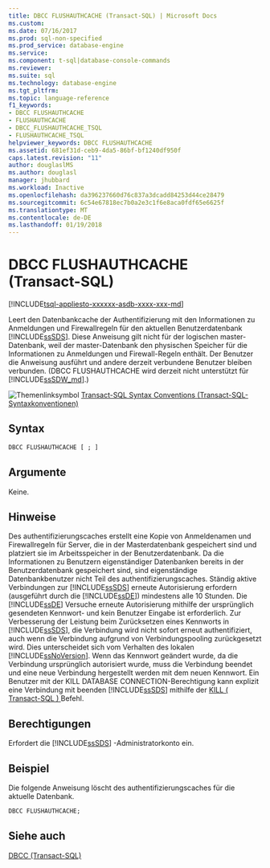 ```yaml
---
title: DBCC FLUSHAUTHCACHE (Transact-SQL) | Microsoft Docs
ms.custom: 
ms.date: 07/16/2017
ms.prod: sql-non-specified
ms.prod_service: database-engine
ms.service: 
ms.component: t-sql|database-console-commands
ms.reviewer: 
ms.suite: sql
ms.technology: database-engine
ms.tgt_pltfrm: 
ms.topic: language-reference
f1_keywords:
- DBCC FLUSHAUTHCACHE
- FLUSHAUTHCACHE
- DBCC_FLUSHAUTHCACHE_TSQL
- FLUSHAUTHCACHE_TSQL
helpviewer_keywords: DBCC FLUSHAUTHCACHE
ms.assetid: 681ef31d-ceb9-4da5-86bf-bf1240df950f
caps.latest.revision: "11"
author: douglaslMS
ms.author: douglasl
manager: jhubbard
ms.workload: Inactive
ms.openlocfilehash: da396237660d76c837a3dcadd84253d44ce28479
ms.sourcegitcommit: 6c54e67818ec7b0a2e3c1f6e8aca0fdf65e6625f
ms.translationtype: MT
ms.contentlocale: de-DE
ms.lasthandoff: 01/19/2018
---
```

# <a name="dbcc-flushauthcache-transact-sql"></a>DBCC FLUSHAUTHCACHE (Transact-SQL)
[!INCLUDE[tsql-appliesto-xxxxxx-asdb-xxxx-xxx-md](../../includes/tsql-appliesto-xxxxxx-asdb-xxxx-xxx-md.md)]

Leert den Datenbankcache der Authentifizierung mit den Informationen zu Anmeldungen und Firewallregeln für den aktuellen Benutzerdatenbank [!INCLUDE[ssSDS](../../includes/sssds-md.md)]. Diese Anweisung gilt nicht für der logischen master-Datenbank, weil der master-Datenbank den physischen Speicher für die Informationen zu Anmeldungen und Firewall-Regeln enthält. Der Benutzer die Anweisung ausführt und andere derzeit verbundene Benutzer bleiben verbunden. (DBCC FLUSHAUTHCACHE wird derzeit nicht unterstützt für [!INCLUDE[ssSDW_md](../../includes/sssdw-md.md)].)
 
![Themenlinksymbol](../../database-engine/configure-windows/media/topic-link.gif "Topic link icon") [Transact-SQL Syntax Conventions (Transact-SQL-Syntaxkonventionen)](../../t-sql/language-elements/transact-sql-syntax-conventions-transact-sql.md)
  
## <a name="syntax"></a>Syntax  
  
```sql
DBCC FLUSHAUTHCACHE [ ; ]  
```  
  
## <a name="arguments"></a>Argumente  
Keine.
  
## <a name="remarks"></a>Hinweise  
Des authentifizierungscaches erstellt eine Kopie von Anmeldenamen und Firewallregeln für Server, die in der Masterdatenbank gespeichert sind und platziert sie im Arbeitsspeicher in der Benutzerdatenbank.  Da die Informationen zu Benutzern eigenständiger Datenbanken bereits in der Benutzerdatenbank gespeichert sind, sind eigenständige Datenbankbenutzer nicht Teil des authentifizierungscaches.
Ständig aktive Verbindungen zur [!INCLUDE[ssSDS](../../includes/sssds-md.md)] erneute Autorisierung erfordern (ausgeführt durch die [!INCLUDE[ssDE](../../includes/ssde-md.md)]) mindestens alle 10 Stunden. Die [!INCLUDE[ssDE](../../includes/ssde-md.md)] Versuche erneute Autorisierung mithilfe der ursprünglich gesendeten Kennwort- und kein Benutzer Eingabe ist erforderlich. Zur Verbesserung der Leistung beim Zurücksetzen eines Kennworts in [!INCLUDE[ssSDS](../../includes/sssds-md.md)], die Verbindung wird nicht sofort erneut authentifiziert, auch wenn die Verbindung aufgrund von Verbindungspooling zurückgesetzt wird. Dies unterscheidet sich vom Verhalten des lokalen [!INCLUDE[ssNoVersion](../../includes/ssnoversion-md.md)]. Wenn das Kennwort geändert wurde, da die Verbindung ursprünglich autorisiert wurde, muss die Verbindung beendet und eine neue Verbindung hergestellt werden mit dem neuen Kennwort. Ein Benutzer mit der KILL DATABASE CONNECTION-Berechtigung kann explizit eine Verbindung mit beenden [!INCLUDE[ssSDS](../../includes/sssds-md.md)] mithilfe der [KILL &#40; Transact-SQL &#41; ](../../t-sql/language-elements/kill-transact-sql.md) Befehl.
  
## <a name="permissions"></a>Berechtigungen  
Erfordert die [!INCLUDE[ssSDS](../../includes/sssds-md.md)] -Administratorkonto ein.
  
## <a name="example"></a>Beispiel  
Die folgende Anweisung löscht des authentifizierungscaches für die aktuelle Datenbank.
  
```sql
DBCC FLUSHAUTHCACHE;  
```  
  
## <a name="see-also"></a>Siehe auch  
[DBCC &#40;Transact-SQL&#41;](../../t-sql/database-console-commands/dbcc-transact-sql.md)
  
  
